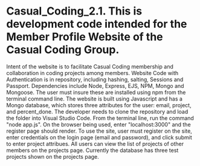 # Casual_Coding_2.1. This is development code intended for the Member Profile Website of the Casual Coding Group. 
Intent of the website is to facilitate Casual Coding membership and collaboration in coding projects among members.
Website Code with Authentication is in repository, including hashing, salting, Sessions and Passport.
Dependencies include Node, Express, EJS, NPM, Mongo and Mongoose. The user must insure these are installed using npm from the terminal command line.
The website is built using Javascript and has a Mongo database, which stores three attributes for the user: email, project, and percent_done.
The developer needs to clone the repository and load the folder into Visual Studio Code.
From the terminal line, run the command "node app.js".
On the browser being used, enter "localhost:3000" and the register page should render. 
To use the site, user must register on the site, enter credentials on the login page (email and password), and click submit to enter project attribues. 
All users can view the list of projects of other members on the projects page. Currently the database has three test projects shown on the projects page.
